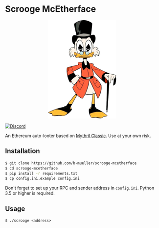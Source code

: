 # Scrooge McEtherface

<p align="center">
	<img src="/static/scrooge.png" height="320px"/>
</p>

[![Discord](https://img.shields.io/discord/481002907366588416.svg)](https://discord.gg/E3YrVtG)

An Ethereum auto-looter based on [Mythril Classic](https://github.com/ConsenSys/mythril-classic/). Use at your own risk.

## Installation

```bash
$ git clone https://github.com/b-mueller/scrooge-mcetherface
$ cd scrooge-mcetherface
$ pip install -r requirements.txt
$ cp config.ini.example config.ini
```

Don't forget to set up your RPC and sender address in `config.ini`. Python 3.5 or higher is required.

## Usage

```
$ ./scrooge <address>
```
